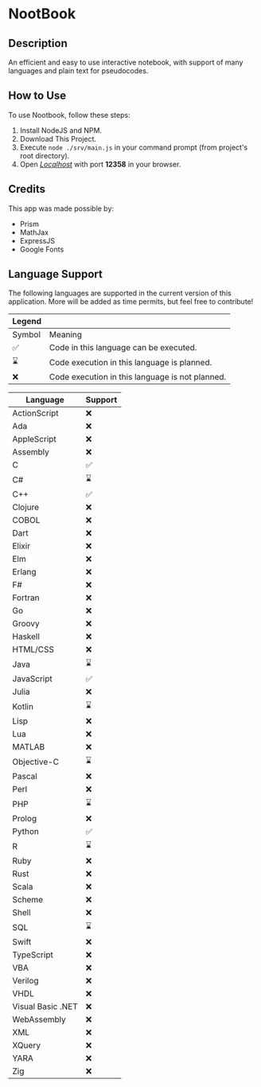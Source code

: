 # NootBook

## Description

An efficient and easy to use interactive notebook, with support of many languages and plain text for pseudocodes.

## How to Use

To use Nootbook, follow these steps:

1. Install NodeJS and NPM.
2. Download This Project.
3. Execute `node ./srv/main.js` in your command prompt (from project's root directory).
4. Open [_Localhost_](http://127.0.0.1:12358) with port **12358** in your browser.

## Credits

This app was made possible by:

- Prism
- MathJax
- ExpressJS
- Google Fonts

## Language Support

The following languages are supported in the current version of this application. More will be added as time permits, but feel free to contribute!

| Legend |                                                 |
| ------ | ----------------------------------------------- |
| Symbol | Meaning                                         |
| ✅     | Code in this language can be executed.          |
| ⌛     | Code execution in this language is planned.     |
| ❌     | Code execution in this language is not planned. |

| Language          | Support |
| ----------------- | ------- |
| ActionScript      | ❌      |
| Ada               | ❌      |
| AppleScript       | ❌      |
| Assembly          | ❌      |
| C                 | ✅      |
| C#                | ⌛      |
| C++               | ✅      |
| Clojure           | ❌      |
| COBOL             | ❌      |
| Dart              | ❌      |
| Elixir            | ❌      |
| Elm               | ❌      |
| Erlang            | ❌      |
| F#                | ❌      |
| Fortran           | ❌      |
| Go                | ❌      |
| Groovy            | ❌      |
| Haskell           | ❌      |
| HTML/CSS          | ❌      |
| Java              | ⌛      |
| JavaScript        | ✅      |
| Julia             | ❌      |
| Kotlin            | ⌛      |
| Lisp              | ❌      |
| Lua               | ❌      |
| MATLAB            | ❌      |
| Objective-C       | ⌛      |
| Pascal            | ❌      |
| Perl              | ❌      |
| PHP               | ⌛      |
| Prolog            | ❌      |
| Python            | ✅      |
| R                 | ⌛      |
| Ruby              | ❌      |
| Rust              | ❌      |
| Scala             | ❌      |
| Scheme            | ❌      |
| Shell             | ❌      |
| SQL               | ⌛      |
| Swift             | ❌      |
| TypeScript        | ❌      |
| VBA               | ❌      |
| Verilog           | ❌      |
| VHDL              | ❌      |
| Visual Basic .NET | ❌      |
| WebAssembly       | ❌      |
| XML               | ❌      |
| XQuery            | ❌      |
| YARA              | ❌      |
| Zig               | ❌      |
